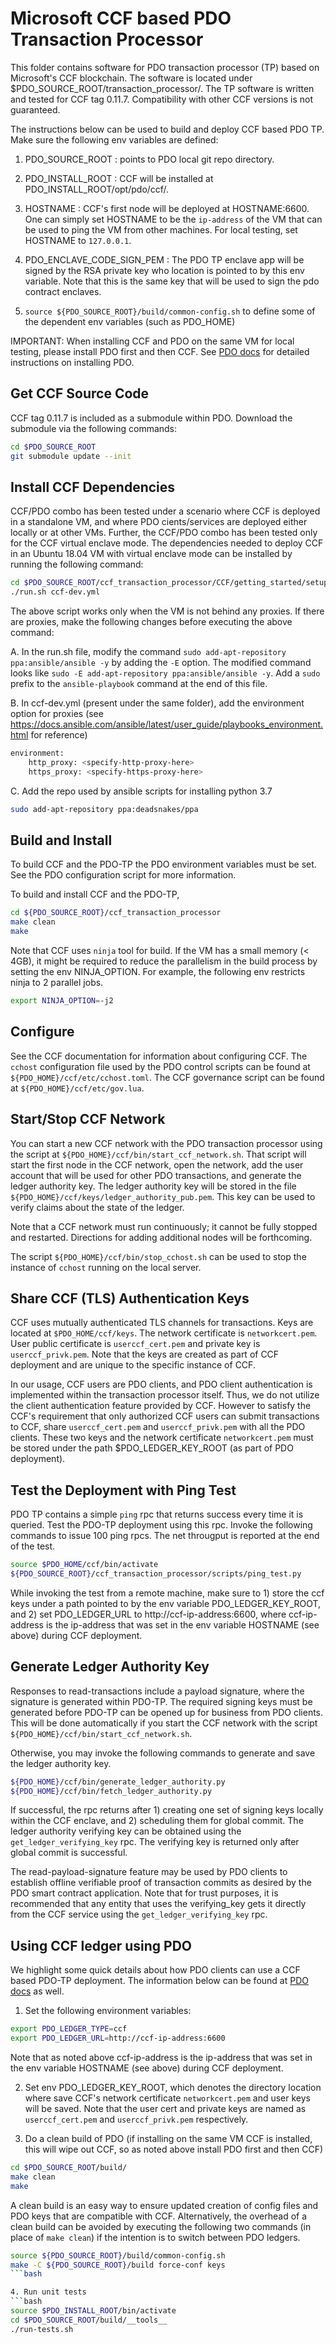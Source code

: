 <!---
Licensed under Creative Commons Attribution 4.0 International License
https://creativecommons.org/licenses/by/4.0/
--->

# Microsoft CCF based PDO Transaction Processor

This folder contains software for PDO transaction processor (TP) based
on Microsoft's CCF blockchain.  The software is located under
$PDO_SOURCE_ROOT/transaction_processor/. The TP software is written and
tested for CCF tag 0.11.7. Compatibility with other CCF versions is not
guaranteed.

The instructions below  can be used to build and deploy CCF based PDO
TP. Make sure the following env variables are defined:

1) PDO_SOURCE_ROOT : points to PDO local git repo directory.

2) PDO_INSTALL_ROOT : CCF will be installed at PDO_INSTALL_ROOT/opt/pdo/ccf/.

3) HOSTNAME : CCF's first node will be deployed at HOSTNAME:6600. One can simply set HOSTNAME to be the `ip-address` of the VM that can be used to ping the VM from other machines. For local testing, set HOSTNAME to `127.0.0.1`.

4) PDO_ENCLAVE_CODE_SIGN_PEM : The PDO TP enclave app will be signed by the RSA private key
who location is pointed to by this env variable. Note that this is the same key that will be
used to sign the pdo contract enclaves.

5) `source ${PDO_SOURCE_ROOT}/build/common-config.sh` to define some of the dependent env variables
(such as PDO_HOME)

IMPORTANT: When installing CCF and PDO on the same VM for local testing, please install PDO first and
then CCF. See [PDO docs](../docs) for detailed instructions on installing PDO.

## Get CCF Source Code

CCF tag 0.11.7 is included as a submodule within PDO. Download the
submodule via the following commands:

```bash
cd $PDO_SOURCE_ROOT
git submodule update --init
```

## Install CCF Dependencies

CCF/PDO combo has been tested under a scenario where CCF is deployed in
a standalone VM, and where PDO cients/services are deployed either locally
or at other VMs. Further, the CCF/PDO combo has been tested only for the CCF virtual enclave mode.
The dependencies needed to deploy CCF in an Ubuntu 18.04 VM with virtual enclave mode can be
installed by running the following command:

```bash
cd $PDO_SOURCE_ROOT/ccf_transaction_processor/CCF/getting_started/setup_vm/
./run.sh ccf-dev.yml
```

The above script works only when the VM is not behind any proxies. If
there are proxies, make the following changes before executing the above
command:

A. In the run.sh file, modify the command
`sudo add-apt-repository ppa:ansible/ansible -y`
by adding the `-E` option. The modified command looks like
`sudo -E add-apt-repository ppa:ansible/ansible -y`.
Add a `sudo` prefix to the `ansible-playbook` command at the end of this file.

B. In ccf-dev.yml (present under the same folder),
add the environment option for proxies (see
https://docs.ansible.com/ansible/latest/user_guide/playbooks_environment.html
for reference)

```bash
environment:
    http_proxy: <specify-http-proxy-here>
    https_proxy: <specify-https-proxy-here>
```

C. Add the repo used by ansible scripts for installing python 3.7

```bash
sudo add-apt-repository ppa:deadsnakes/ppa
```

## Build and Install

To build CCF and the PDO-TP the PDO environment variables must be
set. See the PDO configuration script for more information.

To build and install CCF and the PDO-TP,
```bash
cd ${PDO_SOURCE_ROOT}/ccf_transaction_processor
make clean
make
```

Note that CCF uses `ninja` tool for build. If the VM has a small memory (< 4GB), it might be required to reduce the parallelism in the build process by setting the env NINJA_OPTION. For example, the following env restricts ninja
to 2 parallel jobs.

```bash
export NINJA_OPTION=-j2
```

## Configure

See the CCF documentation for information about configuring CCF. The
`cchost` configuration file used by the PDO control scripts can be found
at `${PDO_HOME}/ccf/etc/cchost.toml`. The CCF governance script can be
found at `${PDO_HOME}/ccf/etc/gov.lua`.


## Start/Stop CCF Network

You can start a new CCF network with the PDO transaction processor using
the script at `${PDO_HOME}/ccf/bin/start_ccf_network.sh`. That script
will start the first node in the CCF network, open the network, add the
user account that will be used for other PDO transactions, and generate
the ledger authority key. The ledger authority key will be stored in the
file `${PDO_HOME}/ccf/keys/ledger_authority_pub.pem`. This key can be
used to verify claims about the state of the ledger.

Note that a CCF network must run continuously; it cannot be fully
stopped and restarted. Directions for adding additional nodes will be
forthcoming.

The script `${PDO_HOME}/ccf/bin/stop_cchost.sh` can be used to stop the
instance of `cchost` running on the local server.

## Share CCF (TLS) Authentication Keys

CCF uses mutually authenticated TLS channels for transactions. Keys are
located at `$PDO_HOME/ccf/keys`. The network certificate is
`networkcert.pem`. User public certificate is `userccf_cert.pem` and
private key is `userccf_privk.pem`.  Note that the keys are created as
part of CCF deployment and are unique to the specific instance of CCF.

In our usage, CCF users are PDO clients, and PDO client authentication
is implemented within the transaction processor itself. Thus, we do not
utilize the client authentication feature provided by CCF. However to
satisfy the CCF's requirement that only authorized CCF users can submit
transactions to CCF, share `userccf_cert.pem` and `userccf_privk.pem` with
all the PDO clients. These two keys and the network certificate
`networkcert.pem` must be stored under the path $PDO_LEDGER_KEY_ROOT
(as part of PDO deployment).

## Test the Deployment with Ping Test

PDO TP contains a simple `ping` rpc that returns success every time it
is queried. Test the PDO-TP deployment using this rpc. Invoke the
following commands to issue 100 ping rpcs. The net througput is reported
at the end of the test.

```bash
source $PDO_HOME/ccf/bin/activate
${PDO_SOURCE_ROOT}/ccf_transaction_processor/scripts/ping_test.py
```

While invoking the test from a remote machine, make sure to 1) store the
ccf keys under a path pointed to by the env variable PDO_LEDGER_KEY_ROOT, and
2) set PDO_LEDGER_URL to http://ccf-ip-address:6600, where ccf-ip-address is the
ip-address that was set in the env variable HOSTNAME (see above) during CCF
deployment.

## Generate Ledger Authority Key

Responses to read-transactions include a payload signature, where the
signature is generated within PDO-TP.  The required signing keys must be
generated before PDO-TP can be opened up for business from PDO
clients. This will be done automatically if you start the CCF network
with the script `${PDO_HOME}/ccf/bin/start_ccf_network.sh`.

Otherwise, you may invoke the following commands to generate and save
the ledger authority key.

```bash
${PDO_HOME}/ccf/bin/generate_ledger_authority.py
${PDO_HOME}/ccf/bin/fetch_ledger_authority.py
```

If successful, the rpc returns after 1) creating one set of signing keys
locally within the CCF enclave, and 2) scheduling them for global
commit. The ledger authority verifying key can be obtained using the
`get_ledger_verifying_key` rpc. The verifying key is returned only after
global commit is successful.

The read-payload-signature feature may be used by PDO clients to
establish offline verifiable proof of transaction commits as desired by
the PDO smart contract application. Note that for trust purposes, it is
recommended that any entity that uses the verifying_key gets it directly
from the CCF service using the `get_ledger_verifying_key` rpc.

## Using CCF ledger using PDO

We highlight some quick details about how PDO clients can use a CCF
based PDO-TP deployment. The information below can be found at
[PDO docs](../docs) as well.

1. Set the following environment variables:

```bash
export PDO_LEDGER_TYPE=ccf
export PDO_LEDGER_URL=http://ccf-ip-address:6600
```

Note that as noted above ccf-ip-address is the ip-address that was set in the env variable HOSTNAME
(see above) during CCF deployment.

2. Set env PDO_LEDGER_KEY_ROOT, which denotes the directory location
    where save CCF's network certificate `networkcert.pem` and user keys
    will be saved. Note that the user cert and private keys are named as
    `userccf_cert.pem` and `userccf_privk.pem` respectively.

3. Do a clean build of PDO (if installing on the same VM CCF is installed, this will wipe out CCF,
so as noted above install PDO first and then CCF)

```bash
cd $PDO_SOURCE_ROOT/build/
make clean
make
```

A clean build is an easy way to ensure updated creation of config files
and PDO keys that are compatible with CCF. Alternatively, the overhead of a clean build
can be avoided by executing the following two commands (in place of `make clean`) if
the intention is to switch between PDO ledgers.

```bash
source ${PDO_SOURCE_ROOT}/build/common-config.sh
make -C ${PDO_SOURCE_ROOT}/build force-conf keys
```bash

4. Run unit tests
```bash
source $PDO_INSTALL_ROOT/bin/activate
cd $PDO_SOURCE_ROOT/build/__tools__
./run-tests.sh
```
